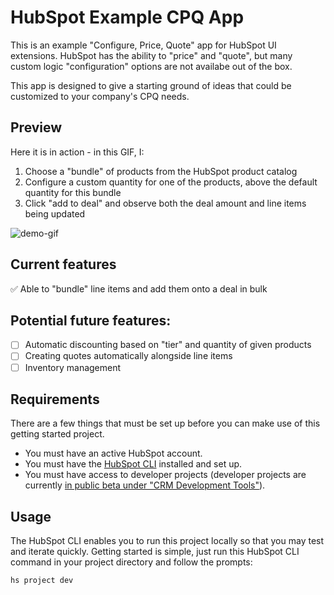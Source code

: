 # HubSpot Example CPQ App

This is an example "Configure, Price, Quote" app for HubSpot UI extensions. HubSpot has the ability to "price" and "quote", but many custom logic "configuration" options are not availabe out of the box.

This app is designed to give a starting ground of ideas that could be customized to your company's CPQ needs.

## Preview

Here it is in action - in this GIF, I:

1. Choose a "bundle" of products from the HubSpot product catalog
2. Configure a custom quantity for one of the products, above the default quantity for this bundle
3. Click "add to deal" and observe both the deal amount and line items being updated

![demo-gif](bundle.gif)

## Current features

✅ Able to "bundle" line items and add them onto a deal in bulk

## Potential future features:

- [ ] Automatic discounting based on "tier" and quantity of given products
- [ ] Creating quotes automatically alongside line items
- [ ] Inventory management

## Requirements

There are a few things that must be set up before you can make use of this getting started project.

- You must have an active HubSpot account.
- You must have the [HubSpot CLI](https://www.npmjs.com/package/@hubspot/cli) installed and set up.
- You must have access to developer projects (developer projects are currently [in public beta under "CRM Development Tools"](https://app.hubspot.com/l/whats-new/betas)).

## Usage

The HubSpot CLI enables you to run this project locally so that you may test and iterate quickly. Getting started is simple, just run this HubSpot CLI command in your project directory and follow the prompts:

`hs project dev`
